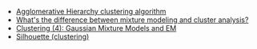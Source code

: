 * [Agglomerative Hierarchy clustering algorithm](https://www.freecodecamp.org/news/8-clustering-algorithms-in-machine-learning-that-all-data-scientists-should-know/)
* [What's the difference between mixture modeling and cluster analysis?](https://www.youtube.com/watch?v=HwsMZwhO7wU)
* [Clustering (4): Gaussian Mixture Models and EM](https://www.youtube.com/watch?v=qMTuMa86NzU)
* [Silhouette (clustering)](https://www.wikiwand.com/en/Silhouette_(clustering))
